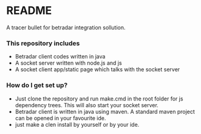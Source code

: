 # README #

A tracer bullet for betradar integration sollution.

### This repository includes ###

* Betradar client codes written in java
* A socket server written with node.js and js
* A socket client app/static page which talks with the socket server

### How do I get set up? ###

* Just clone the repository and run make.cmd in the root folder for js dependency trees. This will also start your socket server.
* Betradar client is written in java using maven. A standard maven project can be opened in your favourite ide.
* just make a clen install by yourself or by your ide.
